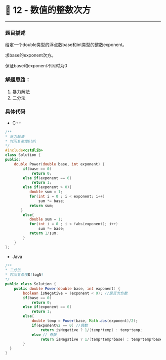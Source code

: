 # 🚄 12 - 数值的整数次方

---



### 题目描述

给定一个double类型的浮点数base和int类型的整数exponent。

求base的exponent次方。

保证base和exponent不同时为0



### 解题思路：

1. 暴力解法
2. 二分法



### 具体代码

- C++

```cpp
/**
* 暴力解法
* 时间复杂度O(N)
*/
#include<cstdlib>
class Solution {
public:
    double Power(double base, int exponent) {
        if(base == 0)
            return 0;
        else if(exponent == 0)
            return 1;
        else if(exponent > 0){
           double sum = 1;
           for(int i = 0 ; i < exponent; i++)
               sum *= base;
           return sum;
       }
        else{
           double sum = 1;
           for(int i = 0 ; i < fabs(exponent); i++)
               sum *= base;
           return 1/sum;
        }
    }
};
```



- Java

```java
/**
* 二分法 
* 时间复杂度O(logN)
*/
public class Solution {
    public double Power(double base, int exponent) {
        boolean isNegative = (exponent < 0); //是否为负数
        if(base == 0)
            return 0;
        else if(exponent == 0)
            return 1;
        else{
            double temp = Power(base, Math.abs(exponent)/2);
            if(exponent%2 == 0) //偶数
                return isNegative ? 1/(temp*temp) : temp*temp;
            else // 奇数
                return isNegative ? 1/(temp*temp*base) : temp*temp*base;
        }
  }
}
```